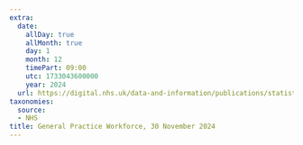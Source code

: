 ```yaml
---
extra:
  date:
    allDay: true
    allMonth: true
    day: 1
    month: 12
    timePart: 09:00
    utc: 1733043600000
    year: 2024
  url: https://digital.nhs.uk/data-and-information/publications/statistical/general-and-personal-medical-services/30-november-2024
taxonomies:
  source:
  - NHS
title: General Practice Workforce, 30 November 2024
---
```

